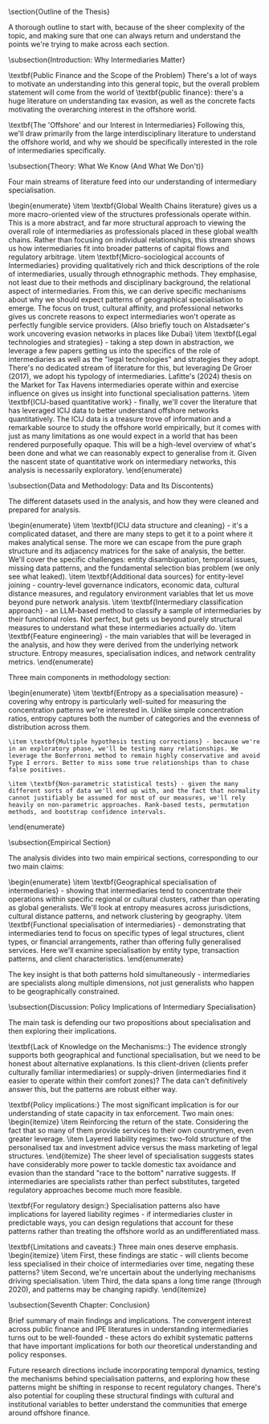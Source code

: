 \section{Outline of the Thesis}

A thorough outline to start with, because of the sheer complexity of the topic, and making sure that one can always return and understand the points we're trying to make across each section.

\subsection{Introduction: Why Intermediaries Matter}

\textbf{Public Finance and the Scope of the Problem} There's a lot of ways to motivate an understanding into this general topic, but the overall problem statement will come from the world of \textbf{public finance}: there's a huge literature on understanding tax evasion, as well as the concrete facts motivating the overarching interest in the offshore world.

\textbf{The 'Offshore' and our Interest in Intermediaries} Following this, we'll draw primarily from the large interdisciplinary literature to understand the offshore world, and why we should be specifically interested in the role of intermediaries specifically.

\subsection{Theory: What We Know (And What We Don't)}

Four main streams of literature feed into our understanding of intermediary specialisation. 

\begin{enumerate}
    \item \textbf{Global Wealth Chains literature} gives us a more macro-oriented view of the structures professionals operate within. This is a more abstract, and far more structural approach to viewing the overall role of intermediaries as professionals placed in these global wealth chains. Rather than focusing on individual relationships, this stream shows us how intermediaries fit into broader patterns of capital flows and regulatory arbitrage.
    \item \textbf{Micro-sociological accounts of Intermediaries} providing qualitatively rich and thick descriptions of the role of intermediaries, usually through ethnographic methods. They emphasise, not least due to their methods and disciplinary background, the relational aspect of intermediaries. From this, we can derive specific mechanisms about why we should expect patterns of geographical specialisation to emerge. The focus on trust, cultural affinity, and professional networks gives us concrete reasons to expect intermediaries won't operate as perfectly fungible service providers. (Also briefly touch on Alstadsæter's work uncovering evasion networks in places like Dubai)
    \item \textbf{Legal technologies and strategies} - taking a step down in abstraction, we leverage a few papers getting us into the specifics of the role of intermediaries as well as the "legal technologies" and strategies they adopt. There's no dedicated stream of literature for this, but leveraging De Groer (2017), we adopt his typology of intermediaries. Lafitte's (2024) thesis on the Market for Tax Havens intermediaries operate within and exercise influence on gives us insight into functional specialisation patterns.
    \item \textbf{ICIJ-based quantitative work} - finally, we'll cover the literature that has leveraged ICIJ data to better understand offshore networks quantitatively. The ICIJ data is a treasure trove of information and a remarkable source to study the offshore world empirically, but it comes with just as many limitations as one would expect in a world that has been rendered purposefully opaque. This will be a high-level overview of what's been done and what we can reasonably expect to generalise from it. Given the nascent state of quantitative work on intermediary networks, this analysis is necessarily exploratory.
\end{enumerate}

\subsection{Data and Methodology: Data and Its Discontents}

The different datasets used in the analysis, and how they were cleaned and prepared for analysis.

\begin{enumerate}
    \item \textbf{ICIJ data structure and cleaning} - it's a complicated dataset, and there are many steps to get it to a point where it makes analytical sense. The more we can escape from the pure graph structure and its adjacency matrices for the sake of analysis, the better. We'll cover the specific challenges: entity disambiguation, temporal issues, missing data patterns, and the fundamental selection bias problem (we only see what leaked).
    \item \textbf{Additional data sources} for entity-level joining - country-level governance indicators, economic data, cultural distance measures, and regulatory environment variables that let us move beyond pure network analysis.
    \item \textbf{Intermediary classification approach} - an LLM-based method to classify a sample of intermediaries by their functional roles. Not perfect, but gets us beyond purely structural measures to understand what these intermediaries actually do.
    \item \textbf{Feature engineering} - the main variables that will be leveraged in the analysis, and how they were derived from the underlying network structure. Entropy measures, specialisation indices, and network centrality metrics.
\end{enumerate}

Three main components in methodology section:

\begin{enumerate}
    \item \textbf{Entropy as a specialisation measure} - covering why entropy is particularly well-suited for measuring the concentration patterns we're interested in. Unlike simple concentration ratios, entropy captures both the number of categories and the evenness of distribution across them.

    \item \textbf{Multiple hypothesis testing corrections} - because we're in an exploratory phase, we'll be testing many relationships. We leverage the Bonferroni method to remain highly conservative and avoid Type I errors. Better to miss some true relationships than to chase false positives.

    \item \textbf{Non-parametric statistical tests} - given the many different sorts of data we'll end up with, and the fact that normality cannot justifiably be assumed for most of our measures, we'll rely heavily on non-parametric approaches. Rank-based tests, permutation methods, and bootstrap confidence intervals.

\end{enumerate}

\subsection{Empirical Section}

The analysis divides into two main empirical sections, corresponding to our two main claims:

\begin{enumerate}
    \item \textbf{Geographical specialisation of intermediaries} - showing that intermediaries tend to concentrate their operations within specific regional or cultural clusters, rather than operating as global generalists. We'll look at entropy measures across jurisdictions, cultural distance patterns, and network clustering by geography.
    \item \textbf{Functional specialisation of intermediaries} - demonstrating that intermediaries tend to focus on specific types of legal structures, client types, or financial arrangements, rather than offering fully generalised services. Here we'll examine specialisation by entity type, transaction patterns, and client characteristics.
\end{enumerate}

The key insight is that both patterns hold simultaneously - intermediaries are specialists along multiple dimensions, not just generalists who happen to be geographically constrained.

\subsection{Discussion: Policy Implications of Intermediary Specialisation}

The main task is defending our two propositions about specialisation and then exploring their implications.

\textbf{Lack of Knowledge on the Mechanisms::} The evidence strongly supports both geographical and functional specialisation, but we need to be honest about alternative explanations. Is this client-driven (clients prefer culturally familiar intermediaries) or supply-driven (intermediaries find it easier to operate within their comfort zones)? The data can't definitively answer this, but the patterns are robust either way.

\textbf{Policy implications:} The most significant implication is for our understanding of state capacity in tax enforcement. Two main ones:
\begin{itemize}
    \item Reinforcing the return of the state. Considering the fact that so many of them provide services to their own countrymen, even greater leverage.
    \item Layered liability regimes: two-fold structure of the personalised tax and investment advice versus the mass marketing of legal structures.
\end{itemize}
The sheer level of specialisation suggests states have considerably more power to tackle domestic tax avoidance and evasion than the standard "race to the bottom" narrative suggests. If intermediaries are specialists rather than perfect substitutes, targeted regulatory approaches become much more feasible.

\textbf{For regulatory design:} Specialisation patterns also have implications for layered liability regimes - if intermediaries cluster in predictable ways, you can design regulations that account for these patterns rather than treating the offshore world as an undifferentiated mass.

\textbf{Limitations and caveats:} Three main ones deserve emphasis.
\begin{itemize}
    \item First, these findings are static - will clients become less specialised in their choice of intermediaries over time, negating these patterns?
    \item Second, we're uncertain about the underlying mechanisms driving specialisation.
    \item Third, the data spans a long time range (through 2020), and patterns may be changing rapidly.
\end{itemize}

\subsection{Seventh Chapter: Conclusion}

Brief summary of main findings and implications. The convergent interest across public finance and IPE literatures in understanding intermediaries turns out to be well-founded - these actors do exhibit systematic patterns that have important implications for both our theoretical understanding and policy responses.

Future research directions include incorporating temporal dynamics, testing the mechanisms behind specialisation patterns, and exploring how these patterns might be shifting in response to recent regulatory changes. There's also potential for coupling these structural findings with cultural and institutional variables to better understand the communities that emerge around offshore finance.

